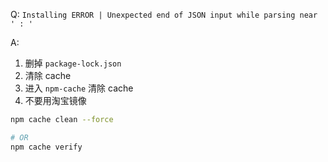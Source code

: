 Q: `Installing ERROR | Unexpected end of JSON input while parsing near ' : '`

A:

1. 删掉 `package-lock.json`
2. 清除 cache
3. 进入 `npm-cache` 清除 cache
4. 不要用淘宝镜像

```sh
npm cache clean --force

# OR
npm cache verify
```
